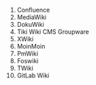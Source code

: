 1. Confluence
2. MediaWiki
3. DokuWiki
4. Tiki Wiki CMS Groupware
5. XWiki
6. MoinMoin
7. PmWiki
8. Foswiki
9. TWiki
10. GitLab Wiki
